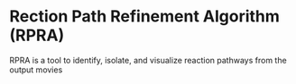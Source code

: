 # Rection Path Refinement Algorithm (RPRA)

RPRA is a tool to identify, isolate, and visualize reaction pathways from the output movies